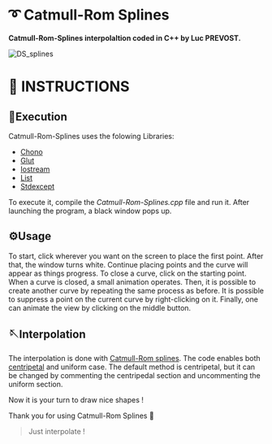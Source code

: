 # ➰ Catmull-Rom Splines

**Catmull-Rom-Splines interpolaltion coded in C++ by Luc PREVOST.**

![DS_splines](https://user-images.githubusercontent.com/52052772/143148529-8ae15b05-7f18-412c-8920-01b144027902.png)

📃 INSTRUCTIONS
============
## 🚀Execution
Catmull-Rom-Splines uses the folowing Libraries:
- [Chono](https://www.cplusplus.com/reference/chrono/)
- [Glut](https://www.opengl.org/resources/libraries/glut/glut_downloads.php)
- [Iostream](https://www.cplusplus.com/reference/iostream/)
- [List](https://www.cplusplus.com/reference/list/list/)
- [Stdexcept](https://www.cplusplus.com/reference/stdexcept/)
 
To execute it, compile the _Catmull-Rom-Splines.cpp_ file and run it. After launching the program, a black window pops up.

## ⚙️Usage
To start, click wherever you want on the screen to place the first point. After that, the window turns white. Continue placing points and the curve will appear as things progress. To close a curve, click on the starting point. When a curve is closed, a small animation operates. Then, it is possible to create another curve by repeating the same process as before. It is possible to suppress a point on the current curve by right-clicking on it. Finally, one can animate the view by clicking on the middle button.

## 🪡Interpolation
The interpolation is done with [Catmull-Rom splines](https://en.wikipedia.org/wiki/Cubic_Hermite_spline#Catmull%E2%80%93Rom_spline). The code enables both [centripetal](https://en.wikipedia.org/wiki/Centripetal_Catmull%E2%80%93Rom_spline) and uniform case. The default method is centripetal, but it can be changed by commenting the centripedal section and uncommenting the uniform section.

Now it is your turn to draw nice shapes !

Thank you for using Catmull-Rom Splines 🙂

> Just interpolate !
